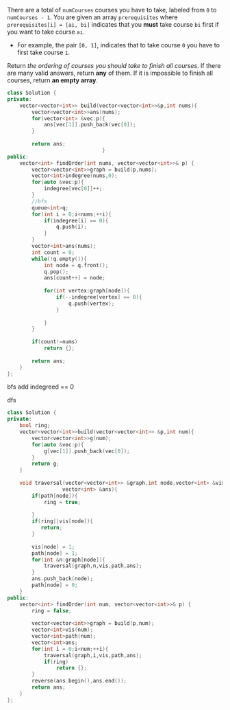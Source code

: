 There are a total of `numCourses` courses you have to take, labeled from `0` to `numCourses - 1`. You are given an array `prerequisites` where `prerequisites[i] = [ai, bi]` indicates that you **must** take course `bi` first if you want to take course `ai`.

- For example, the pair `[0, 1]`, indicates that to take course `0` you have to first take course `1`.

Return *the ordering of courses you should take to finish all courses*. If there are many valid answers, return **any** of them. If it is impossible to finish all courses, return **an empty array**.

```c++
class Solution {
private:
    vector<vector<int>> build(vector<vector<int>>&p,int nums){
        vector<vector<int>>ans(nums);
        for(vector<int> &vec:p){
            ans[vec[1]].push_back(vec[0]);
        }
        
        return ans;
                               }
public:
    vector<int> findOrder(int nums, vector<vector<int>>& p) {
        vector<vector<int>>graph = build(p,nums);
        vector<int>indegree(nums,0);
        for(auto &vec:p){
            indegree[vec[0]]++;
        }
        //bfs
        queue<int>q;
        for(int i = 0;i<nums;++i){
            if(indegree[i] == 0){
                q.push(i);
            }
        }
        vector<int>ans(nums);
        int count = 0;
        while(!q.empty()){
            int node = q.front();
            q.pop();
            ans[count++] = node;
            
            for(int vertex:graph[node]){
                if(--indegree[vertex] == 0){
                    q.push(vertex);
                }
                
            }
        }
        
        if(count!=nums)
            return {};
        
        return ans;
    }
};
```

bfs add indegreed == 0

dfs

```C++
class Solution {
private:
    bool ring;
    vector<vector<int>>build(vector<vector<int>> &p,int num){
        vector<vector<int>>g(num);
        for(auto &vec:p){
            g[vec[1]].push_back(vec[0]);
        }
        return g;
    }
    
    void traversal(vector<vector<int>> &graph,int node,vector<int> &vis,vector<int> &path,
                  vector<int> &ans){
        if(path[node]){
            ring = true;
            
        }
        if(ring||vis[node]){
           return; 
        }
        
        vis[node] = 1;
        path[node] = 1;
        for(int &n:graph[node]){
            traversal(graph,n,vis,path,ans);
        }
        ans.push_back(node);
        path[node] = 0;
    }
public:
    vector<int> findOrder(int num, vector<vector<int>>& p) {
        ring = false;
        
        vector<vector<int>>graph = build(p,num);
        vector<int>vis(num);
        vector<int>path(num);
        vector<int>ans;
        for(int i = 0;i<num;++i){
            traversal(graph,i,vis,path,ans);
            if(ring)
                return {};
        }
        reverse(ans.begin(),ans.end());
        return ans;
    }
};
```

